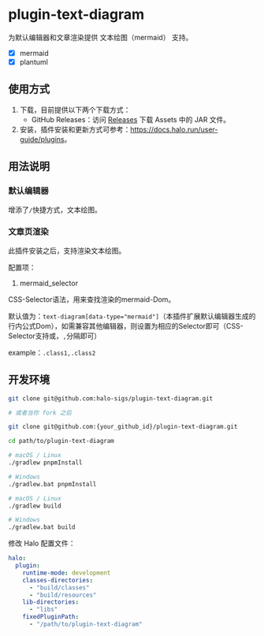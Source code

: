 # plugin-text-diagram

为默认编辑器和文章渲染提供 文本绘图（mermaid） 支持。

- [x] mermaid
- [x] plantuml

## 使用方式

1. 下载，目前提供以下两个下载方式：
    - GitHub Releases：访问 [Releases](https://github.com/xinkeng0/plugin-text-diagram/releases) 下载 Assets 中的 JAR 文件。
2. 安装，插件安装和更新方式可参考：<https://docs.halo.run/user-guide/plugins>。

## 用法说明

### 默认编辑器
增添了`/`快捷方式，文本绘图。
### 文章页渲染
此插件安装之后，支持渲染文本绘图。

配置项：

1. mermaid_selector
   
CSS-Selector语法，用来查找渲染的mermaid-Dom。

默认值为：`text-diagram[data-type="mermaid"]`（本插件扩展默认编辑器生成的行内公式Dom），如需兼容其他编辑器，则设置为相应的Selector即可（CSS-Selector支持或，`,`分隔即可）

example：`.class1,.class2`

## 开发环境

```bash
git clone git@github.com:halo-sigs/plugin-text-diagram.git

# 或者当你 fork 之后

git clone git@github.com:{your_github_id}/plugin-text-diagram.git
```

```bash
cd path/to/plugin-text-diagram
```

```bash
# macOS / Linux
./gradlew pnpmInstall

# Windows
./gradlew.bat pnpmInstall
```

```bash
# macOS / Linux
./gradlew build

# Windows
./gradlew.bat build
```

修改 Halo 配置文件：

```yaml
halo:
  plugin:
    runtime-mode: development
    classes-directories:
      - "build/classes"
      - "build/resources"
    lib-directories:
      - "libs"
    fixedPluginPath:
      - "/path/to/plugin-text-diagram"
```

